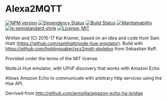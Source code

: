 # Alexa2MQTT

[![NPM version](https://badge.fury.io/js/alexa2mqtt.svg)](http://badge.fury.io/js/alexa2mqtt)
[![Dependency Status](https://img.shields.io/gemnasium/krambox/alexa2mqtt.svg?maxAge=2592000)](https://gemnasium.com/github.com/krambox/alexa2mqtt)
[![Build Status](https://travis-ci.org/krambox/alexa2mqtt.svg?branch=master)](https://travis-ci.org/krambox/alexa2mqtt)
[![Maintainability](https://api.codeclimate.com/v1/badges/323bbf948a25557a2406/maintainability)](https://codeclimate.com/github/krambox/alexa2mqtt/maintainability)
[![js-semistandard-style](https://img.shields.io/badge/code%20style-semistandard-brightgreen.svg?style=flat-square)](https://github.com/Flet/semistandard)
[![License: MIT](https://img.shields.io/badge/License-MIT-yellow.svg)](https://opensource.org/licenses/MIT)

Written and (C) 2015-17 Kai Kramer, based on an idea and code from Sam Hiatt (https://github.com/samhiatt/node-hue-emulator).
Build with https://github.com/hobbyquaker/xyz2mqtt-skeleton from Sebastian Raff.

Provided under the terms of the MIT license.


NodeJs Hue emulator, with UPnP discovery that works with Amazon Echo

Allows Amazon Echo to communicate with arbitrary http services using the Hue API. 

Derrived from http://github.com/armzilla/amazon-echo-ha-bridge
